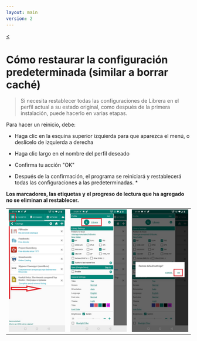 ```yaml
---
layout: main
version: 2
---
```

[<](/wiki/faq/es)
# Cómo restaurar la configuración predeterminada (similar a borrar caché)

> Si necesita restablecer todas las configuraciones de Librera en el perfil actual a su estado original, como después de la primera instalación, puede hacerlo en varias etapas.

Para hacer un reinicio, debe:

* Haga clic en la esquina superior izquierda para que aparezca el menú, o deslícelo de izquierda a derecha
* Haga clic largo en el nombre del perfil deseado
* Confirma tu acción &quot;OK&quot;

* Después de la confirmación, el programa se reiniciará y restablecerá todas las configuraciones a las predeterminadas. *

**Los marcadores, las etiquetas y el progreso de lectura que ha agregado no se eliminan al restablecer.**


||||
|-|-|-|
|![](19.jpg)|![](20.jpg)|![](21.jpg)|
